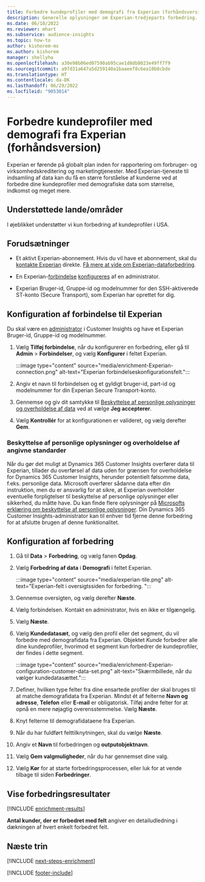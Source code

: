 ```yaml
---
title: Forbedre kundeprofiler med demografi fra Experian (forhåndsversion)
description: Generelle oplysninger om Experian-tredjeparts forbedring.
ms.date: 06/10/2022
ms.reviewer: mhart
ms.subservice: audience-insights
ms.topic: how-to
author: kishorem-ms
ms.author: kishorem
manager: shellyha
ms.openlocfilehash: a30e98b06ed07590ab95cae1d8db8023e49ff7f9
ms.sourcegitcommit: a97d31a647a5d259140a1baaeef8c6ea10b8cbde
ms.translationtype: HT
ms.contentlocale: da-DK
ms.lasthandoff: 06/29/2022
ms.locfileid: "9053014"
---
```

# <a name="enrich-customer-profiles-with-demographics-from-experian-preview"></a>Forbedre kundeprofiler med demografi fra Experian (forhåndsversion)

Experian er førende på globalt plan inden for rapportering om forbruger- og virksomhedskreditering og marketingtjenester. Med Experian-tjeneste til indsamling af data kan du få en større forståelse af kunderne ved at forbedre dine kundeprofiler med demografiske data som størrelse, indkomst og meget mere.

## <a name="supported-countriesregions"></a>Understøttede lande/områder

I øjeblikket understøtter vi kun forbedring af kundeprofiler i USA.

## <a name="prerequisites"></a>Forudsætninger

- Et aktivt Experian-abonnement. Hvis du vil have et abonnement, skal du [kontakte Experian](https://www.experian.com/marketing-services/contact) direkte. [Få mere at vide om Experian-dataforbedring](https://www.experian.com/marketing-services/microsoft?cmpid=ems_web_mci_cdppage).

- En Experian-[forbindelse](connections.md) [konfigureres](#configure-the-connection-for-experian) af en administrator.

- Experian Bruger-id, Gruppe-id og modelnummer for den SSH-aktiverede ST-konto (Secure Transport), som Experian har oprettet for dig.

## <a name="configure-the-connection-for-experian"></a>Konfiguration af forbindelse til Experian

Du skal være en [administrator](permissions.md#admin) i Customer Insights og have et Experian Bruger-id, Gruppe-id og modelnummer.

1. Vælg **Tilføj forbindelse**, når du konfigurerer en forbedring, eller gå til **Admin** > **Forbindelser**, og vælg **Konfigurer** i feltet Experian.

   :::image type="content" source="media/enrichment-Experian-connection.png" alt-text="Experian forbindelseskonfigurationsfelt.":::

1. Angiv et navn til forbindelsen og et gyldigt bruger-id, part-id og modelnummer for din Experian Secure Transport-konto.

1. Gennemse og giv dit samtykke til [Beskyttelse af personlige oplysninger og overholdelse af data](#data-privacy-and-compliance) ved at vælge **Jeg accepterer**.

1. Vælg **Kontrollér** for at konfigurationen er valideret, og vælg derefter **Gem**.

### <a name="data-privacy-and-compliance"></a>Beskyttelse af personlige oplysninger og overholdelse af angivne standarder

Når du gør det muligt at Dynamics 365 Customer Insights overfører data til Experian, tillader du overførsel af data uden for grænsen for overholdelse for Dynamics 365 Customer Insights, herunder potentielt følsomme data, f.eks. personlige data. Microsoft overfører sådanne data efter din instruktion, men du er ansvarlig for at sikre, at Experian overholder eventuelle forpligtelser til beskyttelse af personlige oplysninger eller sikkerhed, du måtte have. Du kan finde flere oplysninger på [Microsofts erklæring om beskyttelse af personlige oplysninger](https://go.microsoft.com/fwlink/?linkid=396732). Din Dynamics 365 Customer Insights-administrator kan til enhver tid fjerne denne forbedring for at afslutte brugen af denne funktionalitet.

## <a name="configure-the-enrichment"></a>Konfiguration af forbedring

1. Gå til **Data** > **Forbedring**, og vælg fanen **Opdag**.

1. Vælg **Forbedring af data** i **Demografi** i feltet Experian.

   :::image type="content" source="media/experian-tile.png" alt-text="Experian-felt i oversigtssiden for forbedring. ":::

1. Gennemse oversigten, og vælg derefter **Næste**.

1. Vælg forbindelsen. Kontakt en administrator, hvis en ikke er tilgængelig.

1. Vælg **Næste**.

1. Vælg **Kundedatasæt**, og vælg den profil eller det segment, du vil forbedre med demografidata fra Experian. Objektet *Kunde* forbedrer alle dine kundeprofiler, hvorimod et segment kun forbedrer de kundeprofiler, der findes i dette segment.

    :::image type="content" source="media/enrichment-Experian-configuration-customer-data-set.png" alt-text="Skærmbillede, når du vælger kundedatasættet.":::

1. Definer, hvilken type felter fra dine ensartede profiler der skal bruges til at matche demografidata fra Experian. Mindst ét af felterne **Navn og adresse**, **Telefon** eller **E-mail** er obligatorisk. Tilføj andre felter for at opnå en mere nøjagtig overensstemmelse. Vælg **Næste**.

1. Knyt felterne til demografidataene fra Experian.

1. Når du har fuldført felttilknytningen, skal du vælge **Næste**.

1. Angiv et **Navn** til forbedringen og **outputobjektnavn**.

1. Vælg **Gem valgmuligheder**, når du har gennemset dine valg.

1. Vælg **Kør** for at starte forbedringsprocessen, eller luk for at vende tilbage til siden **Forbedringer**.

## <a name="view-enrichment-results"></a>Vise forbedringsresultater

[!INCLUDE [enrichment-results](includes/enrichment-results.md)]

**Antal kunder, der er forbedret med felt** angiver en detailudledning i dækningen af hvert enkelt forbedret felt.

## <a name="next-steps"></a>Næste trin

[!INCLUDE [next-steps-enrichment](includes/next-steps-enrichment.md)]

[!INCLUDE [footer-include](includes/footer-banner.md)]
